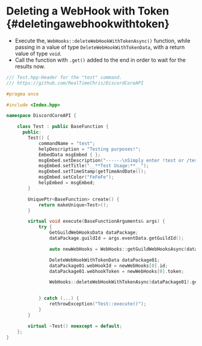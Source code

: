 Deleting a WebHook with Token {#deletingawebhookwithtoken}
=============
- Execute the, `WebHooks::deleteWebHookWithTokenAsync()` function, while passing in a value of type `DeleteWebHookWithTokenData`, with a return value of type `void`.
- Call the function with `.get()` added to the end in order to wait for the results now.

```cpp
/// Test.hpp-Header for the "test" command.
/// https://github.com/RealTimeChris/DiscordCoreAPI

#pragma once

#include <Index.hpp>

namespace DiscordCoreAPI {

	class Test : public BaseFunction {
	  public:
		Test() {
			commandName = "test";
			helpDescription = "Testing purposes!";
			EmbedData msgEmbed { };
			msgEmbed.setDescription("------\nSimply enter !test or /test!\n------");
			msgEmbed.setTitle("__**Test Usage:**__");
			msgEmbed.setTimeStamp(getTimeAndDate());
			msgEmbed.setColor("FeFeFe");
			helpEmbed = msgEmbed;
		}

		UniquePtr<BaseFunction> create() {
			return makeUnique<Test>();
		}

		virtual void execute(BaseFunctionArguments& args) {
			try {
				GetGuildWebHooksData dataPackage;
				dataPackage.guildId = args.eventData.getGuildId();

				auto newWebHooks = WebHooks::getGuildWebHooksAsync(dataPackage).get();

				DeleteWebHookWithTokenData dataPackage01;
				dataPackage01.webHookId = newWebHooks[0].id;
				dataPackage01.webhookToken = newWebHooks[0].token;

				WebHooks::deleteWebHookWithTokenAsync(dataPackage01).get();


			} catch (...) {
				rethrowException("Test::execute()");
			}
		}

		virtual ~Test() noexcept = default;
	};
}
```
